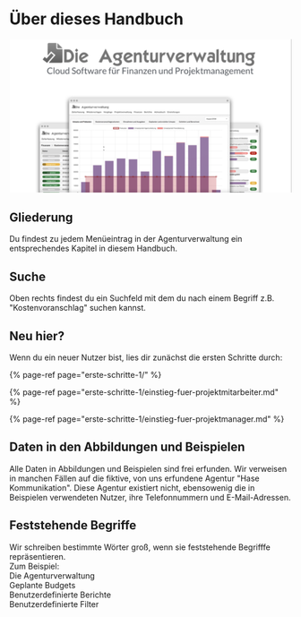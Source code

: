 # Über dieses Handbuch

![](.gitbook/assets/bildschirmfoto-2020-03-08-um-12.58.10.png)

## Gliederung

Du findest zu jedem Menüeintrag in der Agenturverwaltung ein entsprechendes Kapitel in diesem Handbuch.

## Suche

Oben rechts findest du ein Suchfeld mit dem du nach einem Begriff z.B. "Kostenvoranschlag" suchen kannst.

## Neu hier?

Wenn du ein neuer Nutzer bist, lies dir zunächst die ersten Schritte durch:

{% page-ref page="erste-schritte-1/" %}

{% page-ref page="erste-schritte-1/einstieg-fuer-projektmitarbeiter.md" %}

{% page-ref page="erste-schritte-1/einstieg-fuer-projektmanager.md" %}

## Daten in den Abbildungen und Beispielen

Alle Daten in Abbildungen und Beispielen sind frei erfunden. Wir verweisen in manchen Fällen auf die fiktive, von uns erfundene Agentur "Hase Kommunikation". Diese Agentur existiert nicht, ebensowenig die in Beispielen verwendeten Nutzer, ihre Telefonnummern und E-Mail-Adressen.

## Feststehende Begriffe

Wir schreiben bestimmte Wörter groß, wenn sie feststehende Begrifffe repräsentieren.  
Zum Beispiel:  
Die Agenturverwaltung  
Geplante Budgets  
Benutzerdefinierte Berichte  
Benutzerdefinierte Filter





